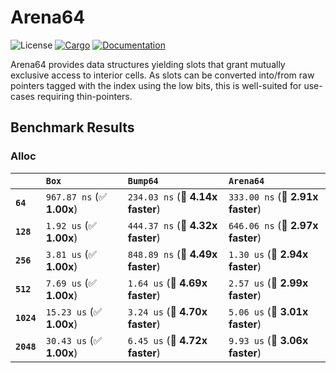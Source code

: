 # Arena64
![License](https://img.shields.io/badge/license-MIT-green.svg)
[![Cargo](https://img.shields.io/crates/v/arena64.svg)](https://crates.io/crates/arena64)
[![Documentation](https://docs.rs/arena64/badge.svg)](https://docs.rs/arena64)

Arena64 provides data structures yielding slots that grant mutually exclusive access to interior cells. As slots can be converted into/from raw pointers tagged with the index using the low bits, this is well-suited for use-cases requiring thin-pointers.

## Benchmark Results

### Alloc

|            | `Box`                     | `Bump64`                         | `Arena64`                         |
|:-----------|:--------------------------|:---------------------------------|:--------------------------------- |
| **`64`**   | `967.87 ns` (✅ **1.00x**) | `234.03 ns` (🚀 **4.14x faster**) | `333.00 ns` (🚀 **2.91x faster**)  |
| **`128`**  | `1.92 us` (✅ **1.00x**)   | `444.37 ns` (🚀 **4.32x faster**) | `646.06 ns` (🚀 **2.97x faster**)  |
| **`256`**  | `3.81 us` (✅ **1.00x**)   | `848.89 ns` (🚀 **4.49x faster**) | `1.30 us` (🚀 **2.94x faster**)    |
| **`512`**  | `7.69 us` (✅ **1.00x**)   | `1.64 us` (🚀 **4.69x faster**)   | `2.57 us` (🚀 **2.99x faster**)    |
| **`1024`** | `15.23 us` (✅ **1.00x**)  | `3.24 us` (🚀 **4.70x faster**)   | `5.06 us` (🚀 **3.01x faster**)    |
| **`2048`** | `30.43 us` (✅ **1.00x**)  | `6.45 us` (🚀 **4.72x faster**)   | `9.93 us` (🚀 **3.06x faster**)    |